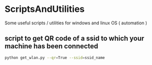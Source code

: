 # ScriptsAndUtilities
Some useful scripts / utilities for windows and linux OS ( automation )

## script to get QR code of a ssid to which your machine has been connected
```bash
python get_wlan.py --qr=True --ssid=ssid_name
```
